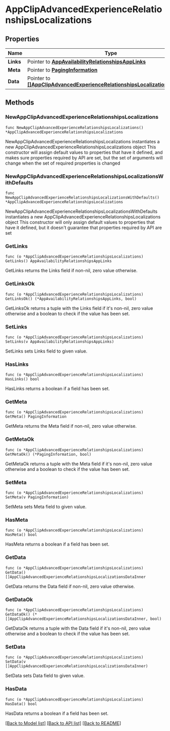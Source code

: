 # AppClipAdvancedExperienceRelationshipsLocalizations

## Properties

Name | Type | Description | Notes
------------ | ------------- | ------------- | -------------
**Links** | Pointer to [**AppAvailabilityRelationshipsAppLinks**](AppAvailabilityRelationshipsAppLinks.md) |  | [optional] 
**Meta** | Pointer to [**PagingInformation**](PagingInformation.md) |  | [optional] 
**Data** | Pointer to [**[]AppClipAdvancedExperienceRelationshipsLocalizationsDataInner**](AppClipAdvancedExperienceRelationshipsLocalizationsDataInner.md) |  | [optional] 

## Methods

### NewAppClipAdvancedExperienceRelationshipsLocalizations

`func NewAppClipAdvancedExperienceRelationshipsLocalizations() *AppClipAdvancedExperienceRelationshipsLocalizations`

NewAppClipAdvancedExperienceRelationshipsLocalizations instantiates a new AppClipAdvancedExperienceRelationshipsLocalizations object
This constructor will assign default values to properties that have it defined,
and makes sure properties required by API are set, but the set of arguments
will change when the set of required properties is changed

### NewAppClipAdvancedExperienceRelationshipsLocalizationsWithDefaults

`func NewAppClipAdvancedExperienceRelationshipsLocalizationsWithDefaults() *AppClipAdvancedExperienceRelationshipsLocalizations`

NewAppClipAdvancedExperienceRelationshipsLocalizationsWithDefaults instantiates a new AppClipAdvancedExperienceRelationshipsLocalizations object
This constructor will only assign default values to properties that have it defined,
but it doesn't guarantee that properties required by API are set

### GetLinks

`func (o *AppClipAdvancedExperienceRelationshipsLocalizations) GetLinks() AppAvailabilityRelationshipsAppLinks`

GetLinks returns the Links field if non-nil, zero value otherwise.

### GetLinksOk

`func (o *AppClipAdvancedExperienceRelationshipsLocalizations) GetLinksOk() (*AppAvailabilityRelationshipsAppLinks, bool)`

GetLinksOk returns a tuple with the Links field if it's non-nil, zero value otherwise
and a boolean to check if the value has been set.

### SetLinks

`func (o *AppClipAdvancedExperienceRelationshipsLocalizations) SetLinks(v AppAvailabilityRelationshipsAppLinks)`

SetLinks sets Links field to given value.

### HasLinks

`func (o *AppClipAdvancedExperienceRelationshipsLocalizations) HasLinks() bool`

HasLinks returns a boolean if a field has been set.

### GetMeta

`func (o *AppClipAdvancedExperienceRelationshipsLocalizations) GetMeta() PagingInformation`

GetMeta returns the Meta field if non-nil, zero value otherwise.

### GetMetaOk

`func (o *AppClipAdvancedExperienceRelationshipsLocalizations) GetMetaOk() (*PagingInformation, bool)`

GetMetaOk returns a tuple with the Meta field if it's non-nil, zero value otherwise
and a boolean to check if the value has been set.

### SetMeta

`func (o *AppClipAdvancedExperienceRelationshipsLocalizations) SetMeta(v PagingInformation)`

SetMeta sets Meta field to given value.

### HasMeta

`func (o *AppClipAdvancedExperienceRelationshipsLocalizations) HasMeta() bool`

HasMeta returns a boolean if a field has been set.

### GetData

`func (o *AppClipAdvancedExperienceRelationshipsLocalizations) GetData() []AppClipAdvancedExperienceRelationshipsLocalizationsDataInner`

GetData returns the Data field if non-nil, zero value otherwise.

### GetDataOk

`func (o *AppClipAdvancedExperienceRelationshipsLocalizations) GetDataOk() (*[]AppClipAdvancedExperienceRelationshipsLocalizationsDataInner, bool)`

GetDataOk returns a tuple with the Data field if it's non-nil, zero value otherwise
and a boolean to check if the value has been set.

### SetData

`func (o *AppClipAdvancedExperienceRelationshipsLocalizations) SetData(v []AppClipAdvancedExperienceRelationshipsLocalizationsDataInner)`

SetData sets Data field to given value.

### HasData

`func (o *AppClipAdvancedExperienceRelationshipsLocalizations) HasData() bool`

HasData returns a boolean if a field has been set.


[[Back to Model list]](../README.md#documentation-for-models) [[Back to API list]](../README.md#documentation-for-api-endpoints) [[Back to README]](../README.md)


